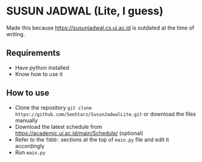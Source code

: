# SUSUN JADWAL (Lite, I guess)

Made this because <https://susunjadwal.cs.ui.ac.id> is outdated at the time of writing.

## Requirements

- Have python installed
- Know how to use it

## How to use

- Clone the repository `git clone https://github.com/SeeStarz/SusunJadwalLite.git` or download the files manually
- Download the latest schedule from <https://academic.ui.ac.id/main/Schedule/> (optional)
- Refer to the `TODO:` sections at the top of `main.py` file and edit it accordingly
- Run `main.py`
